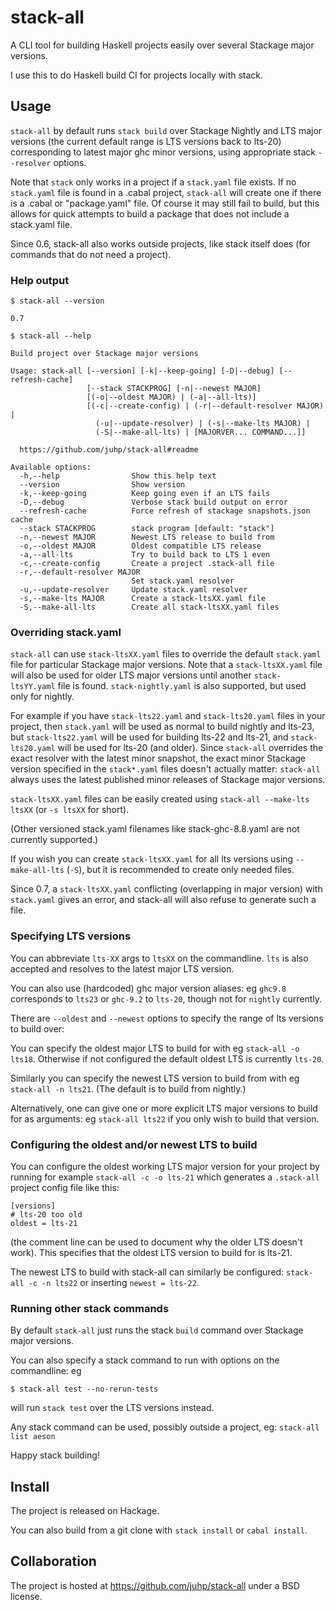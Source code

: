 # stack-all

A CLI tool for building Haskell projects easily
over several Stackage major versions.

I use this to do Haskell build CI for projects locally with stack.

## Usage

`stack-all` by default runs `stack build` over Stackage Nightly and
LTS major versions (the current default range is LTS versions back to lts-20)
corresponding to latest major ghc minor versions,
using appropriate stack `--resolver` options.

Note that `stack` only works in a project if a `stack.yaml` file exists.
If no `stack.yaml` file is found in a .cabal project,
`stack-all` will create one if there is a .cabal or "package.yaml" file.
Of course it may still fail to build, but this allows for quick attempts
to build a package that does not include a stack.yaml file.

Since 0.6, stack-all also works outside projects, like stack itself does
(for commands that do not need a project).

### Help output
`$ stack-all --version`

```
0.7
```
`$ stack-all --help`

```
Build project over Stackage major versions

Usage: stack-all [--version] [-k|--keep-going] [-D|--debug] [--refresh-cache]
                 [--stack STACKPROG] [-n|--newest MAJOR]
                 [(-o|--oldest MAJOR) | (-a|--all-lts)]
                 [(-c|--create-config) | (-r|--default-resolver MAJOR) |
                   (-u|--update-resolver) | (-s|--make-lts MAJOR) |
                   (-S|--make-all-lts) | [MAJORVER... COMMAND...]]

  https://github.com/juhp/stack-all#readme

Available options:
  -h,--help                Show this help text
  --version                Show version
  -k,--keep-going          Keep going even if an LTS fails
  -D,--debug               Verbose stack build output on error
  --refresh-cache          Force refresh of stackage snapshots.json cache
  --stack STACKPROG        stack program [default: "stack"]
  -n,--newest MAJOR        Newest LTS release to build from
  -o,--oldest MAJOR        Oldest compatible LTS release
  -a,--all-lts             Try to build back to LTS 1 even
  -c,--create-config       Create a project .stack-all file
  -r,--default-resolver MAJOR
                           Set stack.yaml resolver
  -u,--update-resolver     Update stack.yaml resolver
  -s,--make-lts MAJOR      Create a stack-ltsXX.yaml file
  -S,--make-all-lts        Create all stack-ltsXX.yaml files
```

### Overriding stack.yaml
`stack-all` can use `stack-ltsXX.yaml` files to override the default
`stack.yaml` file for particular Stackage major versions.
Note that a `stack-ltsXX.yaml` file will also be used for
older LTS major versions until another `stack-ltsYY.yaml` file is found.
`stack-nightly.yaml` is also supported, but used only for nightly.

For example if you have `stack-lts22.yaml` and `stack-lts20.yaml` files
in your project,
then `stack.yaml` will be used as normal to build nightly and lts-23,
but `stack-lts22.yaml` will be used for building lts-22 and lts-21,
and `stack-lts20.yaml` will be used for lts-20 (and older).
Since `stack-all` overrides the exact resolver with the latest minor snapshot,
the exact minor Stackage version specified in the `stack*.yaml` files
doesn't actually matter: `stack-all` always uses the latest published
minor releases of Stackage major versions.

`stack-ltsXX.yaml` files can be easily created using
`stack-all --make-lts ltsXX` (or `-s ltsXX` for short).

(Other versioned stack.yaml filenames like stack-ghc-8.8.yaml
are not currently supported.)

If you wish you can create `stack-ltsXX.yaml` for all lts versions using
`--make-all-lts` (`-S`), but it is recommended to create only needed files.

Since 0.7, a `stack-ltsXX.yaml` conflicting (overlapping in major version)
with `stack.yaml` gives an error, and stack-all will also refuse to generate
such a file.

### Specifying LTS versions
You can abbreviate `lts-XX` args to `ltsXX` on the commandline.
`lts` is also accepted and resolves to the latest major LTS version.

You can also use (hardcoded) ghc major version aliases:
eg `ghc9.8` corresponds to `lts23` or `ghc-9.2` to `lts-20`,
though not for `nightly` currently.

There are `--oldest`  and `--newest` options to specify the range of
lts versions to build over:

You can specify the oldest major LTS to build for with eg `stack-all -o lts18`.
Otherwise if not configured the default oldest LTS is currently `lts-20`.

Similarly you can specify the newest LTS version to build from with
eg `stack-all -n lts21`. (The default is to build from nightly.)

Alternatively, one can give one or more explicit LTS major versions to build
for as arguments: eg `stack-all lts22` if you only wish to build that version.

### Configuring the oldest and/or newest LTS to build
You can configure the oldest working LTS major version for your project
by running for example `stack-all -c -o lts-21` which generates a `.stack-all`
project config file like this:
```
[versions]
# lts-20 too old
oldest = lts-21
```
(the comment line can be used to document why the older LTS doesn't work).
This specifies that the oldest LTS version to build for is lts-21.

The newest LTS to build with stack-all can similarly be configured:
`stack-all -c -n lts22` or inserting `newest = lts-22`.

### Running other stack commands
By default `stack-all` just runs the stack `build` command over
Stackage major versions.

You can also specify a stack command to run with options on the commandline:
eg
```
$ stack-all test --no-rerun-tests
```
will run `stack test` over the LTS versions instead.


Any stack command can be used, possibly outside a project,
eg: `stack-all list aeson`

Happy stack building!

## Install
The project is released on Hackage.

You can also build from a git clone with `stack install` or `cabal install`.

## Collaboration
The project is hosted at https://github.com/juhp/stack-all under a BSD license.
